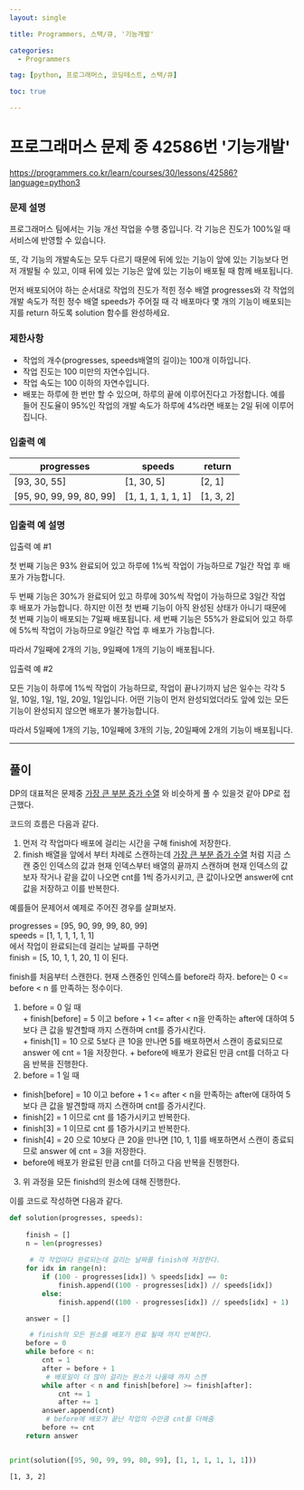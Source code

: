 ```yaml
---
layout: single

title: Programmers, 스택/큐, '기능개발'

categories:
  - Programmers

tag: [python, 프로그래머스, 코딩테스트, 스택/큐]

toc: true

---
```


# 프로그래머스 문제 중 42586번 '기능개발'
<a href = 'https://programmers.co.kr/learn/courses/30/lessons/42586?language=python3'>https://programmers.co.kr/learn/courses/30/lessons/42586?language=python3</a>

### 문제 설명

프로그래머스 팀에서는 기능 개선 작업을 수행 중입니다. 각 기능은 진도가 100%일 때 서비스에 반영할 수 있습니다.

또, 각 기능의 개발속도는 모두 다르기 때문에 뒤에 있는 기능이 앞에 있는 기능보다 먼저 개발될 수 있고, 이때 뒤에 있는 기능은 앞에 있는 기능이 배포될 때 함께 배포됩니다.

먼저 배포되어야 하는 순서대로 작업의 진도가 적힌 정수 배열 progresses와 각 작업의 개발 속도가 적힌 정수 배열 speeds가 주어질 때 각 배포마다 몇 개의 기능이 배포되는지를 return 하도록 solution 함수를 완성하세요.

### 제한사항


+ 작업의 개수(progresses, speeds배열의 길이)는 100개 이하입니다.
+ 작업 진도는 100 미만의 자연수입니다.
+ 작업 속도는 100 이하의 자연수입니다.
+ 배포는 하루에 한 번만 할 수 있으며, 하루의 끝에 이루어진다고 가정합니다. 예를 들어 진도율이 95%인 작업의 개발 속도가 하루에 4%라면 배포는 2일 뒤에 이루어집니다.

### 입출력 예

| progresses               | speeds             | return    |
|--------------------------|--------------------|-----------|
| [93, 30, 55]             | [1, 30, 5]         | [2, 1]    |
| [95, 90, 99, 99, 80, 99] | [1, 1, 1, 1, 1, 1] | [1, 3, 2] |

### 입출력 예 설명

입출력 예 #1  

첫 번째 기능은 93% 완료되어 있고 하루에 1%씩 작업이 가능하므로 7일간 작업 후 배포가 가능합니다.  

두 번째 기능은 30%가 완료되어 있고 하루에 30%씩 작업이 가능하므로 3일간 작업 후 배포가 가능합니다. 하지만 이전 첫 번째 기능이 아직 완성된 상태가 아니기 때문에 첫 번째 기능이 배포되는 7일째 배포됩니다.
세 번째 기능은 55%가 완료되어 있고 하루에 5%씩 작업이 가능하므로 9일간 작업 후 배포가 가능합니다.

따라서 7일째에 2개의 기능, 9일째에 1개의 기능이 배포됩니다.

입출력 예 #2  

모든 기능이 하루에 1%씩 작업이 가능하므로, 작업이 끝나기까지 남은 일수는 각각 5일, 10일, 1일, 1일, 20일, 1일입니다. 어떤 기능이 먼저 완성되었더라도 앞에 있는 모든 기능이 완성되지 않으면 배포가 불가능합니다.

따라서 5일째에 1개의 기능, 10일째에 3개의 기능, 20일째에 2개의 기능이 배포됩니다.

---
## 풀이

DP의 대표적은 문제중 [가장 큰 부분 증가 수열](https://bo-oseng.github.io/boj/boj-11055/) 와 비슷하게 풀 수 있을것 같아 DP로 접근했다. 

코드의 흐름은 다음과 같다.  
1. 먼저 각 작업마다 배포에 걸리는 시간을 구해 finish에 저장한다.
2. finish 배열을 앞에서 부터 차례로 스캔하는데 [가장 큰 부분 증가 수열](https://bo-oseng.github.io/boj/boj-11055/) 처럼 지금 스캔 중인 인덱스의 값과 현재 인덱스부터 배열의 끝까지 스캔하며 현재 인덱스의 값보자 작거나 같을 값이 나오면 cnt를 1씩 증가시키고, 큰 값이나오면 answer에 cnt값을 저장하고 이를 반복한다.

예를들어 문제어서 예제로 주어진 경우를 살펴보자.  
  
  progresses = [95, 90, 99, 99, 80, 99]  
  speeds = [1, 1, 1, 1, 1, 1]   
  에서 작업이 완료되는데 걸리는 날짜를 구하면  
  finish = [5, 10, 1, 1, 20, 1] 이 된다.
    
  finish를 처음부터 스캔한다. 현재 스캔중인 인덱스를 before라 하자. before는 0 <= before < n 를 만족하는 정수이다.
  1. before = 0 일 때   
    + finish[before] = 5 이고 before + 1 <= after < n을 만족하는 after에 대하여 5보다 큰 값을 발견할때 까지 스캔하며 cnt를 증가시킨다.  
    + finish[1] = 10 으로 5보다 큰 10을 만나면 5를 배포하면서 스캔이 종료되므로 answer 에 cnt = 1을 저장한다. 
    + before에 배포가 완료된 만큼 cnt를 더하고 다음 반복을 진행한다. 
  2. before = 1 일 때
   + finish[before] = 10 이고 before + 1 <= after < n을 만족하는 after에 대하여 5보다 큰 값을 발견할때 까지 스캔하며 cnt를 증가시킨다.  
   + finish[2] = 1 이므로 cnt 를 1증가시키고 반복한다.
   + finish[3] = 1 이므로 cnt 를 1증가시키고 반복한다.
   + finish[4] = 20 으로 10보다 큰 20을 만나면 [10, 1, 1]를 배포하면서 스캔이 종료되므로 answer 에 cnt = 3을 저장한다.    
   + before에 배포가 완료된 만큼 cnt를 더하고 다음 반복을 진행한다.  

3. 위 과정을 모든 finishd의 원소에 대해 진행한다.

이를 코드로 작성하면 다음과 같다.


```python
def solution(progresses, speeds):
    
    finish = []
    n = len(progresses)
     
     # 각 작업마다 완료되는데 걸리는 날짜를 finish에 저장한다.
    for idx in range(n):
        if (100 - progresses[idx]) % speeds[idx] == 0:
            finish.append((100 - progresses[idx]) // speeds[idx])
        else:
            finish.append((100 - progresses[idx]) // speeds[idx] + 1)

    answer = []

     # finish의 모든 원소를 배포가 완료 될때 까지 반복한다.
    before = 0
    while before < n:
        cnt = 1
        after = before + 1
         # 배포일이 더 많이 걸리는 원소가 나올때 까지 스캔
        while after < n and finish[before] >= finish[after]:
            cnt += 1
            after += 1
        answer.append(cnt)
         # before에 배포가 끝난 작업의 수만큼 cnt를 더해줌
        before += cnt
    return answer


print(solution([95, 90, 99, 99, 80, 99], [1, 1, 1, 1, 1, 1]))
```

    [1, 3, 2]
    
